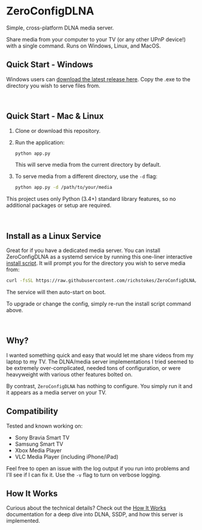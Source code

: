 # ZeroConfigDLNA

Simple, cross-platform DLNA media server.  

Share media from your computer to your TV (or any other UPnP device!) with a single command. Runs on Windows, Linux, and MacOS.  

## Quick Start - Windows
Windows users can [download the latest release here](https://github.com/richstokes/ZeroConfigDLNA/releases). Copy the .exe to the directory you wish to serve files from.

&nbsp;

## Quick Start - Mac & Linux

1. Clone or download this repository.
2. Run the application:
   ```bash
   python app.py
   ```
   This will serve media from the current directory by default.

3. To serve media from a different directory, use the `-d` flag:
   ```bash
   python app.py -d /path/to/your/media
   ```

This project uses only Python (3.4+) standard library features, so no additional packages or setup are required.

&nbsp;


## Install as a Linux Service
Great for if you have a dedicated media server. You can install ZeroConfigDLNA as a systemd service by running this one-liner interactive [install script](https://github.com/richstokes/ZeroConfigDLNA/blob/main/linux_install.sh). It will prompt you for the directory you wish to serve media from:
```bash
curl -fsSL https://raw.githubusercontent.com/richstokes/ZeroConfigDLNA/refs/heads/main/linux_install.sh -o /tmp/install.sh && sudo bash /tmp/install.sh && rm /tmp/install.sh
```

The service will then auto-start on boot.  

To upgrade or change the config, simply re-run the install script command above.  

&nbsp;

## Why?

I wanted something quick and easy that would let me share videos from my laptop to my TV. The DLNA/media server implementations I tried seemed to be extremely over-complicated, needed tons of configuration, or were heavyweight with various other features bolted on.

By contrast, `ZeroConfigDLNA` has nothing to configure. You simply run it and it appears as a media server on your TV.


## Compatibility

Tested and known working on:  
- Sony Bravia Smart TV
- Samsung Smart TV
- Xbox Media Player
- VLC Media Player (including iPhone/iPad)  


Feel free to open an issue with the log output if you run into problems and I'll see if I can fix it. Use the `-v` flag to turn on verbose logging.  

## How It Works

Curious about the technical details? Check out the [How It Works](how_it_works.md) documentation for a deep dive into DLNA, SSDP, and how this server is implemented.